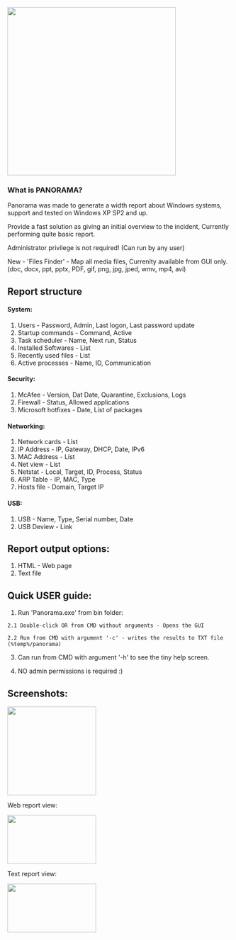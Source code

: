 [<img src="https://cloud.githubusercontent.com/assets/15038417/18474722/2f78cc4e-79cc-11e6-801e-b8efd70ba471.png" width="380" />](https://cloud.githubusercontent.com/assets/15038417/18474722/2f78cc4e-79cc-11e6-801e-b8efd70ba471.png)

### What is PANORAMA?
Panorama was made to generate a width report about Windows systems, support and tested on Windows XP SP2 and up.

Provide a fast solution as giving an initial overview to the incident, Currently performing quite basic report.

Administrator privilege is not required! (Can run by any user)

New - 'Files Finder' - Map all media files, Currenlty available from GUI only. (doc, docx, ppt, pptx, PDF, gif, png, jpg, jped, wmv, mp4, avi)

Report structure
---------
#### System:
  1. Users - Password, Admin, Last logon, Last password update
  2. Startup commands - Command, Active
  3. Task scheduler - Name, Next run, Status
  4. Installed Softwares - List
  5. Recently used files - List
  4. Active processes - Name, ID, Communication


#### Security:
  1. McAfee - Version, Dat Date, Quarantine, Exclusions, Logs
  2. Firewall - Status, Allowed applications
  3. Microsoft hotfixes - Date, List of packages


#### Networking:
  1. Network cards - List
  2. IP Address - IP, Gateway, DHCP, Date, IPv6
  3. MAC Address - List
  4. Net view - List
  5. Netstat - Local, Target, ID, Process, Status
  6. ARP Table - IP, MAC, Type
  7. Hosts file - Domain, Target IP
  

#### USB:
  1. USB - Name, Type, Serial number, Date
  2. USB Deview - Link
  

Report output options:
---------
  1. HTML - Web page
  2. Text file
 
Quick USER guide:
---------
  1. Run 'Panorama.exe' from bin folder:
  
    2.1 Double-click OR from CMD without arguments - Opens the GUI
    
    2.2 Run from CMD with argument '-c' - writes the results to TXT file (%temp%/panorama)
  
  3. Can run from CMD with argument '-h' to see the tiny help screen.
    
  4. NO admin permissions is required :)


Screenshots:
---------
[<img src="https://cloud.githubusercontent.com/assets/15038417/21966272/4b64c304-db79-11e6-98e8-1f9504fcc5bc.png" width="200" height="200" />](https://cloud.githubusercontent.com/assets/15038417/21966272/4b64c304-db79-11e6-98e8-1f9504fcc5bc.png)

Web report view:

[<img src="https://cloud.githubusercontent.com/assets/15038417/21966282/669acc54-db79-11e6-9acb-afd86140327a.png" width="200" height="110" />](https://cloud.githubusercontent.com/assets/15038417/21966282/669acc54-db79-11e6-9acb-afd86140327a.png)

Text report view:

[<img src="https://cloud.githubusercontent.com/assets/15038417/21966287/6ba000ca-db79-11e6-87bb-a6ca17a639f0.png" width="200" height="110" />](https://cloud.githubusercontent.com/assets/15038417/21966287/6ba000ca-db79-11e6-87bb-a6ca17a639f0.png)
